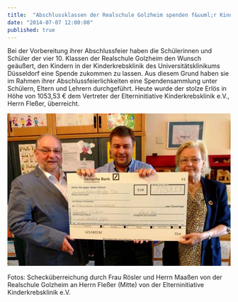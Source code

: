 ```yaml
---
title:  "Abschlussklassen der Realschule Golzheim spenden f&uuml;r Kinderkrebsklinik"
date: "2014-07-07 12:00:00"
published: true
---
```


Bei der Vorbereitung ihrer Abschlussfeier haben die Sch&uuml;lerinnen und Sch&uuml;ler der vier 10. Klassen der Realschule Golzheim den Wunsch ge&auml;u&szlig;ert, den Kindern in der Kinderkrebsklinik des Universit&auml;tsklinikums D&uuml;sseldorf eine Spende zukommen zu lassen. Aus diesem Grund haben sie im Rahmen ihrer Abschlussfeierlichkeiten eine Spendensammlung unter Sch&uuml;lern, Eltern und Lehrern durchgef&uuml;hrt. Heute wurde der stolze Erl&ouml;s in H&ouml;he von 1053,53 € dem Vertreter der Elterninitiative Kinderkrebsklinik e.V., Herrn Fle&szlig;er, &uuml;berreicht.

<p><img src="../img/2014/07/07/20140707Kinderkrebsklinik.jpg" width="700"></p>

Fotos: Scheck&uuml;berreichung durch Frau R&ouml;sler und Herrn Maa&szlig;en von der Realschule Golzheim an Herrn Fle&szlig;er (Mitte) von der Elterninitiative Kinderkrebsklinik e.V. 
